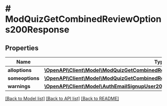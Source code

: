 # # ModQuizGetCombinedReviewOptions200Response

## Properties

Name | Type | Description | Notes
------------ | ------------- | ------------- | -------------
**alloptions** | [**\OpenAPI\Client\Model\ModQuizGetCombinedReviewOptions200ResponseAlloptionsInner[]**](ModQuizGetCombinedReviewOptions200ResponseAlloptionsInner.md) |  |
**someoptions** | [**\OpenAPI\Client\Model\ModQuizGetCombinedReviewOptions200ResponseSomeoptionsInner[]**](ModQuizGetCombinedReviewOptions200ResponseSomeoptionsInner.md) |  |
**warnings** | [**\OpenAPI\Client\Model\AuthEmailSignupUser200ResponseWarningsInner[]**](AuthEmailSignupUser200ResponseWarningsInner.md) |  | [optional]

[[Back to Model list]](../../README.md#models) [[Back to API list]](../../README.md#endpoints) [[Back to README]](../../README.md)
